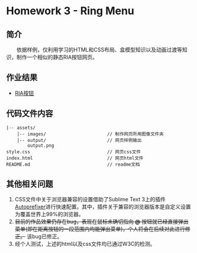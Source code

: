 # Homework 3 - Ring Menu

## 简介

　　依据样例，仅利用学习的HTML和CSS布局、盒模型知识以及动画过渡等知识，制作一个相似的静态RIA按钮网页。

## 作业结果

- [RIA按钮](https://reganfan.github.io/LearningWeb2.0/docs/Homework-3-Ring-Menu/index.html)

## 代码文件内容

```
|-- assets/
	|-- images/                       // 制作网页所用图像文件夹
	|-- output/                       // 网页样例输出
		output.png
style.css                             // 网页css文件
index.html                            // 网页html文件
README.md                             // readme文档
```

## 其他相关问题

1. CSS文件中关于浏览器兼容的设置借助了Sublime Text 3上的插件[Autoprefixer](https://github.com/sindresorhus/sublime-autoprefixer)进行快速配置。其中，插件关于兼容的浏览器版本是自定义设置为覆盖世界上99%的浏览器。
2. ~~目前的作品效果仍存在bug，表现在鼠标未确切指向 **@** 按钮就已经直接弹出菜单(即在距离按钮的一段范围内均能弹出菜单)，个人将会在后续对此进行修正。~~ 该bug已修正。
6. 经个人测试，上述的html以及css文件均已通过W3C的检测。
